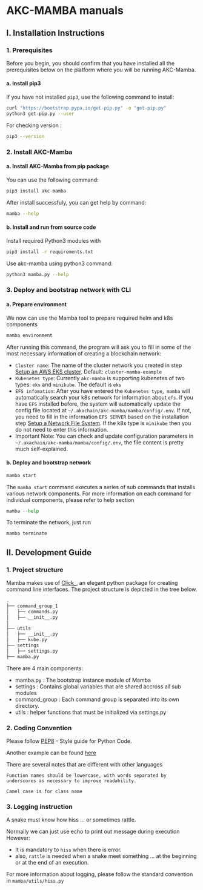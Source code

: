# AKC-MAMBA manuals

## I. Installation Instructions

### 1. Prerequisites
Before you begin, you should confirm that you have installed all the prerequisites below on the platform where you will be running AKC-Mamba.
#### a. Install pip3
If you have not installed `pip3`, use the following command to install:

```bash
curl "https://bootstrap.pypa.io/get-pip.py" -o "get-pip.py"
python3 get-pip.py --user
```
For checking version :
```bash
pip3 --version
```

### 2. Install AKC-Mamba
#### a. Install AKC-Mamba from pip package

You can use the following command:
```python
pip3 install akc-mamba
```
After install successfuly, you can get help by command:

```bash
mamba --help
```

#### b. Install and run from source code

Install required Python3 modules with

```bash
pip3 install -r requirements.txt
```

Use akc-mamba using python3 command:
```bash
python3 mamba.py --help
```

### 3. Deploy and bootstrap network with CLI
#### a. Prepare environment
We now can use the Mamba tool to prepare required helm and k8s components

```bash
mamba environment
```

After running this command, the program will ask you to fill in some of the most necessary information of creating a blockchain network:
- `Cluster name`: The name of the cluster network you created in step [Setup an AWS EKS cluster](../README.md). Default: `cluster-mamba-example`
- `Kubenetes type`: Currently `akc-mamba` is supporting kubenetes of two types: `eks` and `minikube`. The default is `eks`
- `EFS infomation`: After you have entered the `Kubenetes type`,` mamba` will automatically search your k8s network for information about `efs`. If you have `EFS` installed before, the system will automatically update the config file located at `~/.akachain/akc-mamba/mamba/config/.env`. If not, you need to fill in the information `EFS SERVER` based on the installation step [Setup a Network File System](../README.md). If the k8s type is `minikube` then you do not need to enter this information.
- Important Note: You can check and update configuration parameters in `~/.akachain/akc-mamba/mamba/config/.env`, the file content is pretty much self-explained.
#### b. Deploy and bootstrap network

  ```python
  mamba start
  ```

  The `mamba start` command executes a series of sub commands that installs various network components. For more information on each command for individual components, please refer to help section

  ```python
  mamba --help
  ```

  To terminate the network, just run

  ```python
  mamba terminate
  ```

## II. Development Guide

### 1. Project structure

Mamba makes use of [Click_](http://click.palletsprojects.com/en/7.x/), an elegant python package for creating command line interfaces. The project structure is depicted in the tree below.

```bash
.
├── command_group_1
│   ├── commands.py
│   ├── __init__.py
│
├── utils
│   ├── __init__.py
│   ├── kube.py
├── settings
│   ├── settings.py
├── mamba.py

```

There are 4 main components:

- mamba.py : The bootstrap instance module of Mamba 
- settings : Contains global variables that are shared accross all sub modules
- command_group : Each command group is separated into its own directory.
- utils : helper functions that must be initialized via settings.py

### 2. Coding Convention

Please follow [PEP8](https://www.python.org/dev/peps/pep-0008/) - Style guide for Python Code. 

Another example can be found [here](https://gist.github.com/RichardBronosky/454964087739a449da04)

There are several notes that are different with other languages

```text
Function names should be lowercase, with words separated by underscores as necessary to improve readability.

Camel case is for class name
```

### 3. Logging instruction

A snake must know how hiss ... or sometimes rattle.

Normally we can just use echo to print out message during execution
However:

- It is mandatory to `hiss` when there is error.
- also, `rattle` is needed when a snake meet something ... at the beginning or at the end of an execution.

For more information about logging, please follow the standard convention in `mamba/utils/hiss.py`